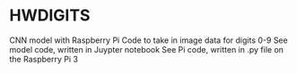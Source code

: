 # HWDIGITS
CNN model with Raspberry Pi Code to take in image data for digits 0-9
See model code, written in Juypter notebook
See Pi code, written in .py file on the Raspberry Pi 3
